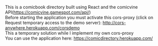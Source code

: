 This is a comicbook directory built using React and the comicvine API(https://comicvine.gamespot.com/api/)  
Before starting the application you must activate this cors-proxy (click on Request temporary access to the demo server): http://cors-anywhere.herokuapp.com/corsdemo  
This a temporary solution while I implement my own cors-proxy    
You can use the application here: https://comicdirectory.herokuapp.com/
